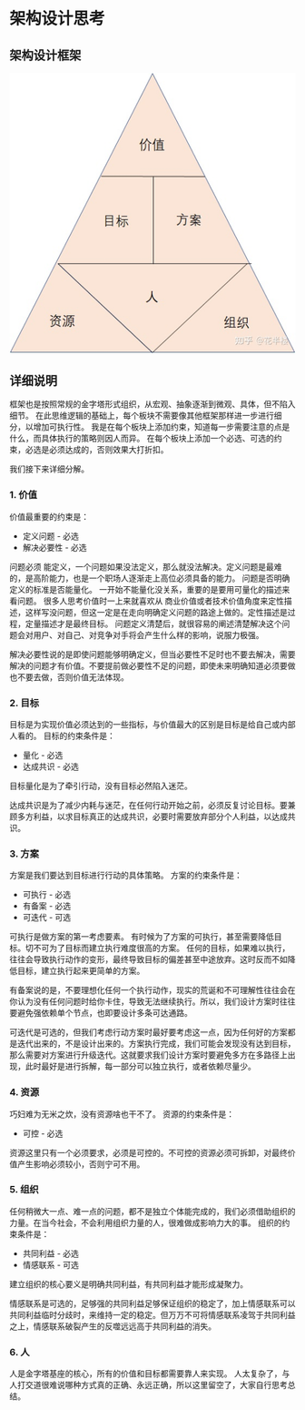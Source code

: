 # 架构设计思考

## 架构设计框架
![image](./框架.jpg)


## 详细说明

框架也是按照常规的金字塔形式组织，从宏观、抽象逐渐到微观、具体，但不陷入细节。
在此思维逻辑的基础上，每个板块不需要像其他框架那样进一步进行细分，以增加可执行性。
我是在每个板块上添加约束，知道每一步需要注意的点是什么，而具体执行的策略则因人而异。
在每个板块上添加一个必选、可选的约束，必选是必须达成的，否则效果大打折扣。


我们接下来详细分解。

### 1. 价值
价值最重要的约束是：
- 定义问题 - 必选
- 解决必要性 - 必选

问题必须 能定义，一个问题如果没法定义，那么就没法解决。定义问题是最难的，是高阶能力，也是一个职场人逐渐走上高位必须具备的能力。
问题是否明确定义的标准是否能量化。
一开始不能量化没关系，重要的是要用可量化的描述来看问题。
很多人思考价值时一上来就喜欢从 商业价值或者技术价值角度来定性描述，这样写没问题，但这一定是在走向明确定义问题的路途上做的。定性描述是过程，定量描述才是最终目标。
问题定义清楚后，就很容易的阐述清楚解决这个问题会对用户、对自己、对竞争对手将会产生什么样的影响，说服力极强。

解决必要性说的是即使问题能够明确定义，但当必要性不足时也不要去解决，需要解决的问题才有价值。不要提前做必要性不足的问题，即使未来明确知道必须要做也不要去做，否则价值无法体现。

### 2. 目标
目标是为实现价值必须达到的一些指标，与价值最大的区别是目标是给自己或内部人看的。
目标的约束条件是：
- 量化 - 必选
- 达成共识 - 必选

目标量化是为了牵引行动，没有目标必然陷入迷茫。

达成共识是为了减少内耗与迷茫，在任何行动开始之前，必须反复讨论目标。要兼顾多方利益，以求目标真正的达成共识，必要时需要放弃部分个人利益，以达成共识。

### 3. 方案
方案是我们要达到目标进行行动的具体策略。
方案的约束条件是：
- 可执行 - 必选
- 有备案 - 必选
- 可迭代 - 可选

可执行是做方案的第一考虑要素。
有时候为了方案的可执行，甚至需要降低目标。切不可为了目标而建立执行难度很高的方案。
任何的目标，如果难以执行，往往会导致执行动作的变形，最终导致目标的偏差甚至中途放弃。这时反而不如降低目标，建立执行起来更简单的方案。

有备案说的是，不要理想化任何一个执行动作，现实的荒诞和不可理解性往往会在你认为没有任何问题时给你卡住，导致无法继续执行。所以，我们设计方案时往往要避免强依赖单个节点，也即要设计多条可达通路。

可迭代是可选的，但我们考虑行动方案时最好要考虑这一点，因为任何好的方案都是迭代出来的，不是设计出来的。方案执行完成，我们可能会发现没有达到目标，那么需要对方案进行升级迭代。这就要求我们设计方案时要避免多方在多路径上出现，此时最好是进行拆解，每一部分可以独立执行，或者依赖尽量少。



### 4. 资源
巧妇难为无米之炊，没有资源啥也干不了。
资源的约束条件是：
- 可控 - 必选

资源这里只有一个必须要求，必须是可控的。不可控的资源必须可拆卸，对最终价值产生影响必须较小，否则宁可不用。

### 5. 组织
任何稍微大一点、难一点的问题，都不是独立个体能完成的，我们必须借助组织的力量。在当今社会，不会利用组织力量的人，很难做成影响力大的事。
组织的约束条件是：
- 共同利益 - 必选
- 情感联系 - 可选

建立组织的核心要义是明确共同利益，有共同利益才能形成凝聚力。

情感联系是可选的，足够强的共同利益足够保证组织的稳定了，加上情感联系可以共同利益临时分歧时，来维持一定的稳定。但万万不可将情感联系凌驾于共同利益之上，情感联系破裂产生的反噬远远高于共同利益的消失。


### 6. 人
人是金字塔基座的核心，所有的价值和目标都需要靠人来实现。
人太复杂了，与人打交道很难说哪种方式真的正确、永远正确，所以这里留空了，大家自行思考总结。

